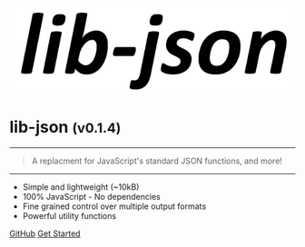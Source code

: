 <!-- _coverpage.md -->

![logo](media/lib-json.png)

# lib-json <small>(v0.1.4)</small>

<hr>

> A replacment for JavaScript's standard JSON functions, and more!

<hr>

- Simple and lightweight (~10kB)
- 100% JavaScript - No dependencies
- Fine grained control over multiple output formats
- Powerful utility functions

[GitHub](https://github.com/agbowlin/lib-json/)
[Get Started](external/readme.md)


<!-- background image -->
<!-- ![]() -->

<!-- background color -->
<!-- ![color](#cceeff) -->
<!-- ![color](#2980B9) -->
